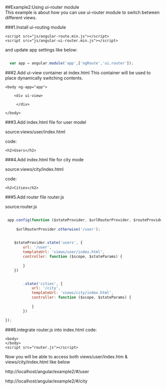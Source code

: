 ##Example2:Using ui-router module  
This example is about how you can use ui-router module to switch between different views.

###1.Install ui-routing module
```
<script src="js/angular-route.min.js"></script>
<script src="js/angular-ui-router.min.js"></script>
```
and update app settings like below:

```javascript

  var app = angular.module('app',['ngRoute','ui.router']);

```

###2.Add ui-view container at index.html
This container will be used to place dynamically switching contents.
```
<body ng-app="app">

    <div ui-view>
   
     </div>

</body> 
```

###3.Add index.html file for user model

source:views/user/index.html

code:
```
<h2>Users</h2> 

```



###4.Add index.html file for city mode

source:views/city/index.html

code:
```
<h2>Cities</h2> 

```

###5.Add router file router.js

source:router.js

```javascript

 app.config(function ($stateProvider, $urlRouterProvider, $routeProvider) {
    
     $urlRouterProvider.otherwise('/user');

    
    $stateProvider.state('users', {
        url: '/user',
        templateUrl: 'views/user/index.html',
        controller: function ($scope, $stateParams) {
           
        }
    })


        .state('cities', {
            url: '/city',
            templateUrl: 'views/city/index.html',
            controller: function ($scope, $stateParams) {
             
            }
        })

});

```

###6.integrate router.js into index.html
code:
```
<body>
</body>
<script src="router.js"></script>

```

Now you will be able to access both views/user/index.htm & views/city/index.html like below

http://localhost/angular/example2/#/user

http://localhost/angular/example2/#/city
